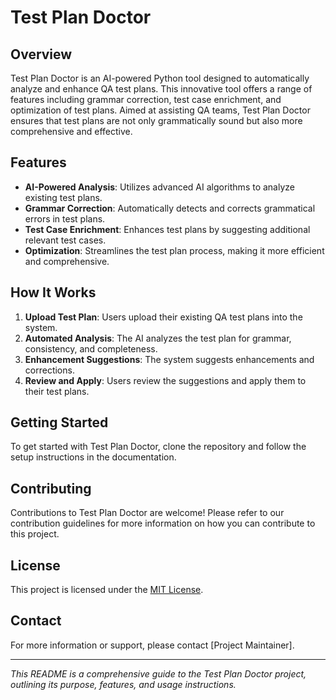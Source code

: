 # Test Plan Doctor

## Overview
Test Plan Doctor is an AI-powered Python tool designed to automatically analyze and enhance QA test plans. This innovative tool offers a range of features including grammar correction, test case enrichment, and optimization of test plans. Aimed at assisting QA teams, Test Plan Doctor ensures that test plans are not only grammatically sound but also more comprehensive and effective.

## Features
- **AI-Powered Analysis**: Utilizes advanced AI algorithms to analyze existing test plans.
- **Grammar Correction**: Automatically detects and corrects grammatical errors in test plans.
- **Test Case Enrichment**: Enhances test plans by suggesting additional relevant test cases.
- **Optimization**: Streamlines the test plan process, making it more efficient and comprehensive.

## How It Works
1. **Upload Test Plan**: Users upload their existing QA test plans into the system.
2. **Automated Analysis**: The AI analyzes the test plan for grammar, consistency, and completeness.
3. **Enhancement Suggestions**: The system suggests enhancements and corrections.
4. **Review and Apply**: Users review the suggestions and apply them to their test plans.

## Getting Started
To get started with Test Plan Doctor, clone the repository and follow the setup instructions in the documentation.

## Contributing
Contributions to Test Plan Doctor are welcome! Please refer to our contribution guidelines for more information on how you can contribute to this project.

## License
This project is licensed under the [MIT License](LICENSE).

## Contact
For more information or support, please contact [Project Maintainer].

---

*This README is a comprehensive guide to the Test Plan Doctor project, outlining its purpose, features, and usage instructions.*

